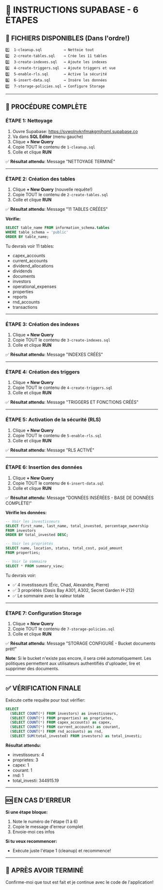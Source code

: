 # 🚀 INSTRUCTIONS SUPABASE - 6 ÉTAPES

## 📁 FICHIERS DISPONIBLES (Dans l'ordre!)

```
1️⃣  1-cleanup.sql          → Nettoie tout
2️⃣  2-create-tables.sql    → Crée les 11 tables
3️⃣  3-create-indexes.sql   → Ajoute les indexes
4️⃣  4-create-triggers.sql  → Ajoute triggers et vue
5️⃣  5-enable-rls.sql       → Active la sécurité
6️⃣  6-insert-data.sql      → Insère les données
7️⃣  7-storage-policies.sql → Configure Storage
```

---

## 🎯 PROCÉDURE COMPLÈTE

### ÉTAPE 1: Nettoyage

1. Ouvre Supabase: https://svwolnvknfmakgmjhoml.supabase.co
2. Va dans **SQL Editor** (menu gauche)
3. Clique **+ New Query**
4. Copie TOUT le contenu de `1-cleanup.sql`
5. Colle et clique **RUN**

✅ **Résultat attendu**: Message "NETTOYAGE TERMINÉ"

---

### ÉTAPE 2: Création des tables

1. Clique **+ New Query** (nouvelle requête!)
2. Copie TOUT le contenu de `2-create-tables.sql`
3. Colle et clique **RUN**

✅ **Résultat attendu**: Message "11 TABLES CRÉÉES"

**Vérifie:**
```sql
SELECT table_name FROM information_schema.tables
WHERE table_schema = 'public'
ORDER BY table_name;
```

Tu devrais voir 11 tables:
- capex_accounts
- current_accounts
- dividend_allocations
- dividends
- documents
- investors
- operational_expenses
- properties
- reports
- rnd_accounts
- transactions

---

### ÉTAPE 3: Création des indexes

1. Clique **+ New Query**
2. Copie TOUT le contenu de `3-create-indexes.sql`
3. Colle et clique **RUN**

✅ **Résultat attendu**: Message "INDEXES CRÉÉS"

---

### ÉTAPE 4: Création des triggers

1. Clique **+ New Query**
2. Copie TOUT le contenu de `4-create-triggers.sql`
3. Colle et clique **RUN**

✅ **Résultat attendu**: Message "TRIGGERS ET FONCTIONS CRÉÉS"

---

### ÉTAPE 5: Activation de la sécurité (RLS)

1. Clique **+ New Query**
2. Copie TOUT le contenu de `5-enable-rls.sql`
3. Colle et clique **RUN**

✅ **Résultat attendu**: Message "RLS ACTIVÉ"

---

### ÉTAPE 6: Insertion des données

1. Clique **+ New Query**
2. Copie TOUT le contenu de `6-insert-data.sql`
3. Colle et clique **RUN**

✅ **Résultat attendu**: Message "DONNÉES INSÉRÉES - BASE DE DONNÉES COMPLÈTE!"

**Vérifie les données:**
```sql
-- Voir les investisseurs
SELECT first_name, last_name, total_invested, percentage_ownership
FROM investors
ORDER BY total_invested DESC;

-- Voir les propriétés
SELECT name, location, status, total_cost, paid_amount
FROM properties;

-- Voir le sommaire
SELECT * FROM summary_view;
```

Tu devrais voir:
- ✅ 4 investisseurs (Éric, Chad, Alexandre, Pierre)
- ✅ 3 propriétés (Oasis Bay A301, A302, Secret Garden H-212)
- ✅ Le sommaire avec la valeur totale

---

### ÉTAPE 7: Configuration Storage

1. Clique **+ New Query**
2. Copie TOUT le contenu de `7-storage-policies.sql`
3. Colle et clique **RUN**

✅ **Résultat attendu**: Message "STORAGE CONFIGURÉ - Bucket documents prêt!"

**Note**: Si le bucket n'existe pas encore, il sera créé automatiquement. Les politiques permettent aux utilisateurs authentifiés d'uploader, lire et supprimer des documents.

---

## ✅ VÉRIFICATION FINALE

Exécute cette requête pour tout vérifier:
```sql
SELECT
  (SELECT COUNT(*) FROM investors) as investisseurs,
  (SELECT COUNT(*) FROM properties) as proprietes,
  (SELECT COUNT(*) FROM capex_accounts) as capex,
  (SELECT COUNT(*) FROM current_accounts) as courant,
  (SELECT COUNT(*) FROM rnd_accounts) as rnd,
  (SELECT SUM(total_invested) FROM investors) as total_investi;
```

**Résultat attendu:**
- investisseurs: 4
- proprietes: 3
- capex: 1
- courant: 1
- rnd: 1
- total_investi: 344915.19

---

## 🆘 EN CAS D'ERREUR

**Si une étape bloque:**
1. Note le numéro de l'étape (1 à 6)
2. Copie le message d'erreur complet
3. Envoie-moi ces infos

**Si tu veux recommencer:**
- Exécute juste l'étape 1 (cleanup) et recommence!

---

## 🚀 APRÈS AVOIR TERMINÉ

Confirme-moi que tout est fait et je continue avec le code de l'application!
